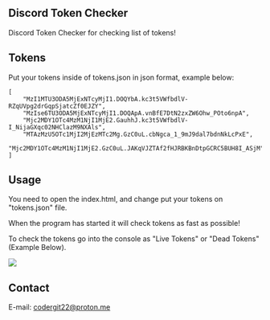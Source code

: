 ## Discord Token Checker

Discord Token Checker for checking list of tokens!

## Tokens

Put your tokens inside of tokens.json in json format, example below:

```
[
    "MzI1MTU3ODA5MjExNTcyMjI1.DOQYbA.kc3t5VWfbdlV-RZqUVpg2drGqpSjatcZf0EJZY",
    "MzIse6TU3ODA5MjExNTcyMjI1.DOQApA.vnBfE7DtN2zxZW6Ohw_POto6npA",
    "Mjc2MDY1OTc4MzM1NjI1MjE2.GauhhJ.kc3t5VWfbdlV-I_NijaGXqc02NHClazM9NXAls",
    "MTAzMzU5OTc1MjI2MjEzMTc2Mg.GzC0uL.cbNgca_1_9mJ9dal7bdnNkLcPxE",
    "Mjc2MDY1OTc4MzM1NjI1MjE2.GzC0uL.JAKqVJZTAf2fHJRBKBnDtpGCRC5BUH8I_ASjM"
]
```

## Usage

You need to open the index.html, and change put your tokens on "tokens.json" file.

When the program has started it will check tokens as fast as possible!

To check the tokens go into the console as "Live Tokens" or "Dead Tokens" (Example Below).

![](https://github.com/Discord-Token-Checker/gif.gif)

## Contact

E-mail: codergit22@proton.me
